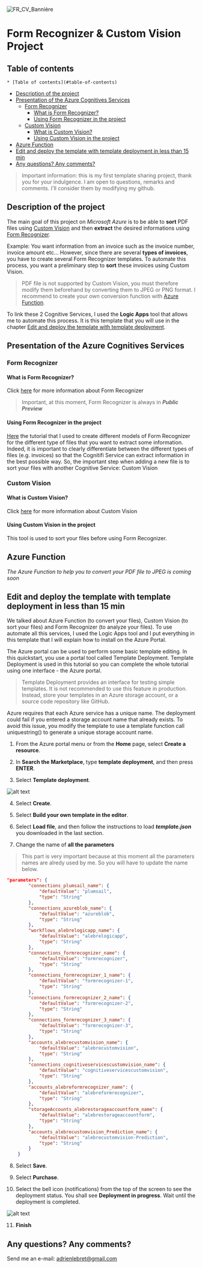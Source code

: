 ![FR_CV_Bannière](https://user-images.githubusercontent.com/39364576/86483109-9fd9ae80-bd53-11ea-9429-a9611740324a.jpg)

# Form Recognizer & Custom Vision Project

## Table of contents

	* [Table of contents](#table-of-contents)
  * [Description of the project](#description-of-the-project)
  * [Presentation of the Azure Cognitives Services](#presentation-of-the-azure-cognitives-services)
    + [Form Recognizer](#form-recognizer)
      - [What is Form Recognizer?](#what-is-form-recognizer-)
      - [Using Form Recognizer in the project](#using-form-recognizer-in-the-project)
    + [Custom Vision](#custom-vision)
      - [What is Custom Vision?](#what-is-custom-vision-)
      - [Using Custom Vision in the project](#using-custom-vision-in-the-project)
  * [Azure Function](#azure-function)
  * [Edit and deploy the template with template deployment in less than 15 min](#edit-and-deploy-the-template-with-template-deployment-in-less-than-15-min)
  * [Any questions? Any comments?](#any-questions--any-comments-)

 

> Important information: this is my first template sharing project, thank you for your indulgence. I am open to questions, remarks and comments. I'll consider them by modifying my github.


## Description of the project

The main goal of this project on *Microsoft Azure* is to be able to **sort** PDF files using [Custom Vision](#custom-vision) and then **extract** the desired informations using [Form Recognizer](#form-recognizer).

Example: You want information from an invoice such as the invoice number, invoice amount etc... However, since there are several **types of invoices**, you have to create several Form Recognizer templates. To automate this process, you want a preliminary step to **sort** these invoices using Custom Vision.

> PDF file is not supported by Custom Vision, you must therefore modify them beforehand by converting them to JPEG or PNG format. I recommend to create your own conversion function with [Azure Function](#azure-function).

To link these 2 Cognitive Services, I used the **Logic Apps** tool that allows me to automate this process. It is this template that you will use in the chapter [Edit and deploy the template with template deployment](#edit-and-deploy-the-template-with-template-deployment).



## Presentation of the Azure Cognitives Services

### Form Recognizer

#### What is Form Recognizer?

Click [here](https://docs.microsoft.com/en-us/azure/cognitive-services/form-recognizer/) for more information about Form Recognizer

> Important, at this moment, Form Recognizer is always in ***Public Preview***

#### Using Form Recognizer in the project 

[Here](https://docs.microsoft.com/en-us/azure/cognitive-services/form-recognizer/quickstarts/label-tool) the tutorial that I used to create different models of Form Recognizer for the different type of files that you want to extract some information.
Indeed, it is important to clearly differentiate between the different types of files (e.g. invoices) so that the Cognitifi Service can extract information in the best possible way.
So, the important step when adding a new file is to sort your files with another Cognitive Service: Custom Vision


### Custom Vision

#### What is Custom Vision?

Click [here](https://docs.microsoft.com/en-us/azure/cognitive-services/custom-vision-service/) for more information about Custom Vision

#### Using Custom Vision in the project

This tool is used to sort your files before using Form Recognizer.



## Azure Function

*The Azure Function to help you to convert your PDF file to JPEG is coming soon*




## Edit and deploy the template with template deployment in less than 15 min

We talked about Azure Function (to convert your files), Custom Vision (to sort your files) and Form Recognizer (to analyze your files). To use automate all this services, I used the Logic Apps tool and I put everything in this template that I will explain how to install on the Azure Portal.

The Azure portal can be used to perform some basic template editing. In this quickstart, you use a portal tool called Template Deployment. Template Deployment is used in this tutorial so you can complete the whole tutorial using one interface - the Azure portal.

> Template Deployment provides an interface for testing simple templates. It is not recommended to use this feature in production. Instead, store your templates in an Azure storage account, or a source code repository like GitHub.

Azure requires that each Azure service has a unique name. The deployment could fail if you entered a storage account name that already exists. To avoid this issue, you modify the template to use a template function call uniquestring() to generate a unique storage account name.


1. From the Azure portal menu or from the **Home** page, select **Create a resource**.

2. In **Search the Marketplace**, type **template deployment**, and then press **ENTER**.

3. Select **Template deployment**.

![alt text](https://docs.microsoft.com/en-us/azure/azure-resource-manager/templates/media/quickstart-create-templates-use-the-portal/azure-resource-manager-template-library.png "Template Deployment")

4. Select **Create**.

5. Select **Build your own template in the editor**.

6. Select **Load file**, and then follow the instructions to load ***template.json*** you downloaded in the last section.

7. Change the name of **all the parameters**

> This part is very important because at this moment all the parameters names are alredy used by me. So you will have to update the name below.

```json
"parameters": {
        "connections_plumsail_name": {
            "defaultValue": "plumsail",
            "type": "String"
        },
        "connections_azureblob_name": {
            "defaultValue": "azureblob",
            "type": "String"
        },
        "workflows_alebrelogicapp_name": {
            "defaultValue": "alebrelogicapp",
            "type": "String"
        },
        "connections_formrecognizer_name": {
            "defaultValue": "formrecognizer",
            "type": "String"
        },
        "connections_formrecognizer_1_name": {
            "defaultValue": "formrecognizer-1",
            "type": "String"
        },
        "connections_formrecognizer_2_name": {
            "defaultValue": "formrecognizer-2",
            "type": "String"
        },
        "connections_formrecognizer_3_name": {
            "defaultValue": "formrecognizer-3",
            "type": "String"
        },
        "accounts_alebrecustomvision_name": {
            "defaultValue": "alebrecustomvision",
            "type": "String"
        },
        "connections_cognitiveservicescustomvision_name": {
            "defaultValue": "cognitiveservicescustomvision",
            "type": "String"
        },
        "accounts_alebreformrecognizer_name": {
            "defaultValue": "alebreformrecognizer",
            "type": "String"
        },
        "storageAccounts_alebrestorageaccountform_name": {
            "defaultValue": "alebrestorageaccountform",
            "type": "String"
        },
        "accounts_alebrecustomvision_Prediction_name": {
            "defaultValue": "alebrecustomvision-Prediction",
            "type": "String"
        }
    }
```	

8. Select **Save**.

9. Select **Purchase**.

10. Select the bell icon (notifications) from the top of the screen to see the deployment status. You shall see **Deployment in progress**. Wait until the deployment is completed.

![alt text](https://docs.microsoft.com/en-us/azure/azure-resource-manager/templates/media/quickstart-create-templates-use-the-portal/azure-resource-manager-template-tutorial-portal-notification.png "Deployment succeeded")

11. **Finish**


## Any questions? Any comments?

Send me an e-mail: adrienlebret@gmail.com
